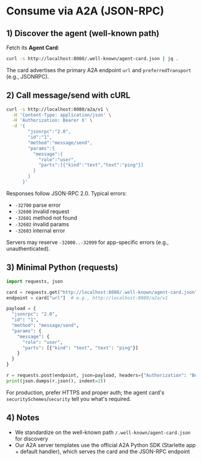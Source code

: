 # Consume via A2A (JSON-RPC)

## 1) Discover the agent (well-known path)

Fetch its **Agent Card**:

```bash
curl -s http://localhost:8080/.well-known/agent-card.json | jq .
```

The card advertises the primary A2A endpoint `url` and `preferredTransport` (e.g., JSONRPC).

## 2) Call message/send with cURL

```bash
curl -s http://localhost:8080/a2a/v1 \
  -H 'Content-Type: application/json' \
  -H 'Authorization: Bearer X' \
  -d '{
        "jsonrpc":"2.0",
        "id":"1",
        "method":"message/send",
        "params":{
          "message":{
            "role":"user",
            "parts":[{"kind":"text","text":"ping"}]
          }
        }
      }'
```

Responses follow JSON-RPC 2.0. Typical errors:
- `-32700` parse error
- `-32600` invalid request
- `-32601` method not found
- `-32602` invalid params
- `-32603` internal error

Servers may reserve `-32000..-32099` for app-specific errors (e.g., unauthenticated).

## 3) Minimal Python (requests)

```python
import requests, json

card = requests.get("http://localhost:8080/.well-known/agent-card.json").json()
endpoint = card["url"]  # e.g., http://localhost:8080/a2a/v1

payload = {
  "jsonrpc": "2.0",
  "id": "1",
  "method": "message/send",
  "params": {
    "message": {
      "role": "user",
      "parts": [{"kind": "text", "text": "ping"}]
    }
  }
}

r = requests.post(endpoint, json=payload, headers={"Authorization": "Bearer X"})
print(json.dumps(r.json(), indent=2))
```

For production, prefer HTTPS and proper auth; the agent card's `securitySchemes`/`security` tell you what's required.

## 4) Notes

- We standardize on the well-known path `/.well-known/agent-card.json` for discovery
- Our A2A server templates use the official A2A Python SDK (Starlette app + default handler), which serves the card and the JSON-RPC endpoint